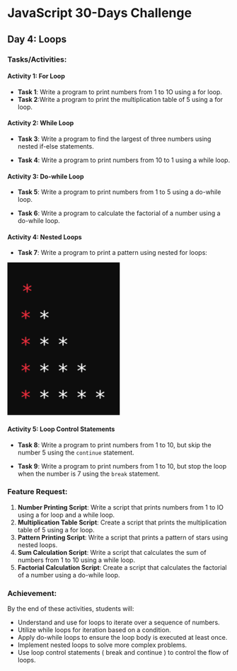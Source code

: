 # JavaScript 30-Days Challenge

## Day 4: Loops

### Tasks/Activities:

#### Activity 1: For Loop

- **Task 1**: Write a program to print numbers from 1 to 1O using a for loop.
- **Task 2**:Write a program to print the multiplication table of 5 using a for loop.

#### Activity 2: While Loop

- **Task 3**: Write a program to find the largest of three numbers using nested if-else statements.

- **Task 4**: Write a program to print numbers from 10 to 1 using a while loop.

#### Activity 3: Do-while Loop

- **Task 5**: Write a program to print numbers from 1 to 5 using a do-while loop.

- **Task 6**: Write a program to calculate the factorial of a number using a do-while loop.

#### Activity 4: Nested Loops

- **Task 7**: Write a program to print a pattern using nested for loops:

![alt text](image.png)

#### Activity 5: Loop Control Statements

- **Task 8**: Write a program to print numbers from 1 to 10, but skip the number 5 using the `continue` statement.

- **Task 9**: Write a program to print numbers from 1 to 10, but stop the loop when the number is 7 using the `break` statement.

### Feature Request:

1. **Number Printing Script**: Write a script that prints numbers from 1 to IO using a for loop and a while loop.
2. **Multiplication Table Script**: Create a script that prints the multiplication table of 5 using a for loop.
3. **Pattern Printing Script**: Write a script that prints a pattern of stars using nested loops.
4. **Sum Calculation Script**: Write a script that calculates the sum of numbers from 1 to 10 using a while loop.
5. **Factorial Calculation Script**: Create a script that calculates the factorial of a number using a do-while loop.

### Achievement:

By the end of these activities, students will:

- Understand and use for loops to iterate over a sequence of numbers.
- Utilize while loops for iteration based on a condition.
- Apply do-while loops to ensure the loop body is executed at least once.
- Implement nested loops to solve more complex problems.
- Use loop control statements ( break and continue ) to control the flow of loops.
